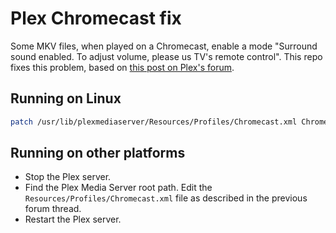 # Plex Chromecast fix

Some MKV files, when played on a Chromecast, enable a mode "Surround sound enabled. To adjust volume, please us TV's remote control". This repo fixes this problem, based on [this post on Plex's forum](https://forums.plex.tv/t/volume-control-via-android-device-when-casting-to-chromecast/163839/52).

## Running on Linux

```sh
patch /usr/lib/plexmediaserver/Resources/Profiles/Chromecast.xml Chromecast.patch
```

## Running on other platforms

* Stop the Plex server.
* Find the Plex Media Server root path. Edit the `Resources/Profiles/Chromecast.xml` file as described in the previous forum thread.
* Restart the Plex server.
